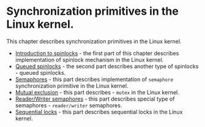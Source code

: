 # Synchronization primitives in the Linux kernel.

This chapter describes synchronization primitives in the Linux kernel.

* [Introduction to spinlocks](linux-sync-1.md) - the first part of this chapter describes implementation of spinlock mechanism in the Linux kernel.
* [Queued spinlocks](linux-sync-2.md) - the second part describes another type of spinlocks - queued spinlocks.
* [Semaphores](linux-sync-3.md) - this part describes implementation of `semaphore` synchronization primitive in the Linux kernel.
* [Mutual exclusion](linux-sync-4.md) - this part describes - `mutex` in the Linux kernel.
* [Reader/Writer semaphores](linux-sync-5.md) - this part describes special type of semaphores - `reader/writer` semaphores.
* [Sequential locks](linux-sync-6.md) - this part describes sequential locks in the Linux kernel.
